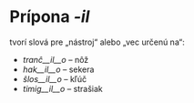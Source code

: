 # Prípona *-il*

tvorí slová pre „nástroj“ alebo „vec určenú na“:

- *tranĉ__il__o*    – nôž
- *hak__il__o*      – sekera
- *ŝlos__il__o*     – kľúč
- *timig__il__o*    – strašiak
